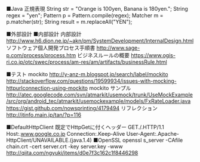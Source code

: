 ■Java
正規表現
String str = "Orange is 100yen, Banana is 180yen.";
String regex = "yen";
Pattern p = Pattern.compile(regex);
Matcher m = p.matcher(str);
String result = m.replaceAll("YEN");

■外部設計
■内部設計
内部設計
http://www.h6.dion.ne.jp/~akn/pm/SystemDevelopment/InternalDesign.html
ソフトウェア個人開発プロセス手順書
http://www.sage-p.com/process/process.htm
ビジネスルールの概要
https://www.ogis-ri.co.jp/otc/swec/process/am-res/am/artifacts/businessRule.html

■テスト
mockito
http://y-anz-m.blogspot.jp/search/label/mockito
http://stackoverflow.com/questions/19599934/issues-with-mocking-httpurlconnection-using-mockito
mockito サンプル
http://atec.googlecode.com/svn/atmarkit/usemock/trunk/UseMockExample/src/org/android_tec/atmarkit/usemockexample/models/FxRateLoader.java
https://gist.github.com/nowsprinting/4179494
リフレクション
http://itinfo.main.jp/tan/?p=116

■DefaultHttpClient
既定でHttpGetに付くヘッダー
	GET./.HTTP/1.1
	Host:.www.google.co.jp
	Connection:.Keep-Alive
	User-Agent:.Apache-HttpClient/UNAVAILABLE.(java.1.4)
■OpenSSL
openssl s_server -CAfile chain.crt -cert server.crt -key server.key -www
http://qiita.com/ngyuki/items/d0e7f3c162c1f8446298


